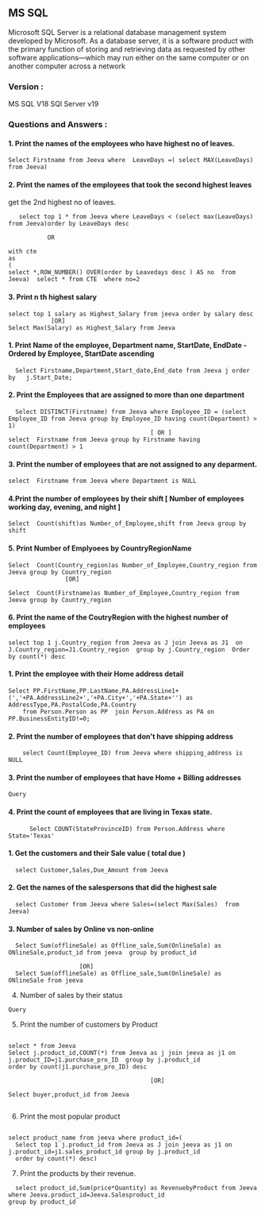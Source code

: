 ## MS SQL 
Microsoft SQL Server is a relational database management system developed by Microsoft. As a database server, 
it is a software product with the primary function of storing and retrieving data as requested by other
software applications—which may run either on the same computer or on another computer across a network

### Version :
MS SQL V18 
SQl Server v19

### Questions and Answers :

#### 1. Print the names of the employees who have highest no of  leaves.
```
Select Firstname from Jeeva where  LeaveDays =( select MAX(LeaveDays) from Jeeva)
```

#### 2. Print the names of the employees that took the second highest leaves
 get the 2nd highest no of leaves.
 ```
	select top 1 * from Jeeva where LeaveDays < (select max(LeaveDays) from Jeeva)order by LeaveDays desc

            OR
            
with cte
as
(
select *,ROW_NUMBER() OVER(order by Leavedays desc ) AS no  from Jeeva)  select * from CTE  where no=2
 ```
#### 3. Print n th  highest salary
```
select top 1 salary as Highest_Salary from jeeva order by salary desc
			[OR]
Select Max(Salary) as Highest_Salary from Jeeva
```
#### 1. Print Name of the employee, Department name, StartDate, EndDate - Ordered by Employee, StartDate ascending
```  
  Select Firstname,Department,Start_date,End_date from Jeeva j order by   j.Start_Date;
```
#### 2. Print the Employees that are assigned to more than one department
```
  Select DISTINCT(Firstname) from Jeeva where Employee_ID = (select  Employee_ID from Jeeva group by Employee_ID having count(Department) > 1)
                        				[ OR ]
select  Firstname from Jeeva group by Firstname having count(Department) > 1
```


#### 3. Print the number of employees that are not assigned to any deparment.
```
select  Firstname from Jeeva where Department is NULL
```

#### 4.Print the number of employees by their shift [ Number of employees working day, evening, and night ]
```
Select  Count(shift)as Number_of_Employee,shift from Jeeva group by shift
```
#### 5. Print Number of Emplyoees  by CountryRegionName
```
Select  Count(Country_region)as Number_of_Employee,Country_region from Jeeva group by Country_region 
				[OR]

Select  Count(Firstname)as Number_of_Employee,Country_region from Jeeva group by Country_region
```

#### 6. Print the name of the CoutryRegion with the highest number of employees 
```
select top 1 j.Country_region from Jeeva as J join Jeeva as J1  on J.Country_region=J1.Country_region  group by j.Country_region  Order by count(*) desc
```

#### 1. Print the employee with their Home address detail
```
Select PP.FirstName,PP.LastName,PA.AddressLine1+(','+PA.AddressLine2+','+PA.City+','+PA.State+'') as AddressType,PA.PostalCode,PA.Country  
	from Person.Person as PP  join Person.Address as PA on PP.BusinessEntityID!=0;
```
#### 2. Print the number of employees that don't have shipping address
```
	select Count(Employee_ID) from Jeeva where shipping_address is NULL
```
#### 3. Print the number of employees that have Home + Billing addresses

```
Query
```
#### 4. Print the count of employees that are living in Texas state.
```
	  Select COUNT(StateProvinceID) from Person.Address where State='Texas'
```
#### 1. Get the customers and their Sale value ( total due )
```
  select Customer,Sales,Due_Amount from Jeeva
```

#### 2. Get the names of the salespersons that did the highest sale
```
  select Customer from Jeeva where Sales=(select Max(Sales)  from Jeeva)
```

#### 3. Number of sales by Online vs non-online
```
  Select Sum(offlineSale) as Offline_sale,Sum(OnlineSale) as ONlineSale,product_id from jeeva  group by product_id

					[OR]
  Select Sum(offlineSale) as Offline_sale,Sum(OnlineSale) as ONlineSale from jeeva 
```
4. Number of sales by their status
```
Query
```
5. Print the number of customers by Product
```

select * from Jeeva
Select j.product_id,COUNT(*) from Jeeva as j join jeeva as j1 on j.product_ID=j1.purchase_pro_ID  group by j.product_id 
order by count(j1.purchase_pro_ID) desc

                                        [OR]

Select buyer,product_id from Jeeva
			
```





6. Print the most popular product
```

select product_name from jeeva where product_id=( 
  Select top 1 j.product_id from Jeeva as J join jeeva as j1 on j.product_id=j1.sales_product_id group by j.product_id 
  order by count(*) desc)

```
7. Print the products by their revenue.
```
  select product_id,Sum(price*Quantity) as RevenuebyProduct from Jeeva where Jeeva.product_id=Jeeva.Salesproduct_id 
group by product_id 
```												

